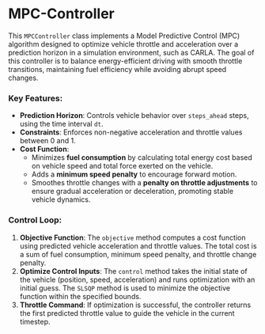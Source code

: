 # MPC-Controller

This `MPCController` class implements a Model Predictive Control (MPC) algorithm designed to optimize vehicle throttle and acceleration over a prediction horizon in a simulation environment, such as CARLA. The goal of this controller is to balance energy-efficient driving with smooth throttle transitions, maintaining fuel efficiency while avoiding abrupt speed changes.

### Key Features:
- **Prediction Horizon**: Controls vehicle behavior over `steps_ahead` steps, using the time interval `dt`.
- **Constraints**: Enforces non-negative acceleration and throttle values between 0 and 1.
- **Cost Function**:
  - Minimizes **fuel consumption** by calculating total energy cost based on vehicle speed and total force exerted on the vehicle.
  - Adds a **minimum speed penalty** to encourage forward motion.
  - Smoothes throttle changes with a **penalty on throttle adjustments** to ensure gradual acceleration or deceleration, promoting stable vehicle dynamics.

### Control Loop:
1. **Objective Function**: The `objective` method computes a cost function using predicted vehicle acceleration and throttle values. The total cost is a sum of fuel consumption, minimum speed penalty, and throttle change penalty.
2. **Optimize Control Inputs**: The `control` method takes the initial state of the vehicle (position, speed, acceleration) and runs optimization with an initial guess. The `SLSQP` method is used to minimize the objective function within the specified bounds.
3. **Throttle Command**: If optimization is successful, the controller returns the first predicted throttle value to guide the vehicle in the current timestep.
